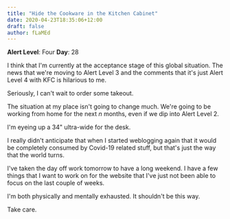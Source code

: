 ```yaml
---
title: "Hide the Cookware in the Kitchen Cabinet"
date: 2020-04-23T18:35:06+12:00
draft: false
author: fLaMEd
---
```


**Alert Level**: Four 
**Day**: 28

I think that I'm currently at the acceptance stage of this global situation. The news that we're moving to Alert Level 3 and the comments that it's just Alert Level 4 with KFC is hilarious to me. 

Seriously, I can't wait to order some takeout. 

The situation at my place isn't going to change much. We're going to be working from home for the next _n_ months, even if we dip into Alert Level 2.

I'm eyeing up a 34" ultra-wide for the desk.

I really didn't anticipate that when I started weblogging again that it would be completely consumed by Covid-19 related stuff, but that's just the way that the world turns.

I've taken the day off work tomorrow to have a long weekend. I have a few things that I want to work on for the website that I've just not been able to focus on the last couple of weeks.

I'm both physically and mentally exhausted. It shouldn't be this way.

Take care.